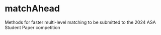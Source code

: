 # matchAhead
Methods for faster multi-level matching to be submitted to the 2024 ASA Student Paper competition
